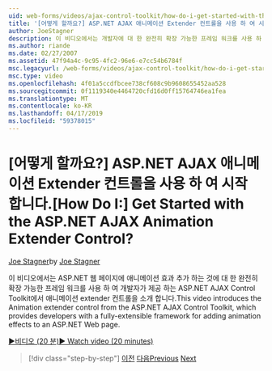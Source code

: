 ```yaml
---
uid: web-forms/videos/ajax-control-toolkit/how-do-i-get-started-with-the-aspnet-ajax-animation-extender-control
title: '[어떻게 할까요?] ASP.NET AJAX 애니메이션 Extender 컨트롤을 사용 하 여 시작 합니다. | Microsoft 문서'
author: JoeStagner
description: 이 비디오에서는 개발자에 대 한 완전히 확장 가능한 프레임 워크를 사용 하 여 제공 하는 ASP.NET AJAX Control Toolkit에서 애니메이션 extender 컨트롤을 소개를 하는 중...
ms.author: riande
ms.date: 02/27/2007
ms.assetid: 47f94a4c-9c95-4fc2-96e6-e7cc54b6784f
msc.legacyurl: /web-forms/videos/ajax-control-toolkit/how-do-i-get-started-with-the-aspnet-ajax-animation-extender-control
msc.type: video
ms.openlocfilehash: 4f01a5ccdfbcee738cf608c9b9608655452aa528
ms.sourcegitcommit: 0f1119340e4464720cfd16d0ff15764746ea1fea
ms.translationtype: MT
ms.contentlocale: ko-KR
ms.lasthandoff: 04/17/2019
ms.locfileid: "59378015"
---
```

# <a name="how-do-i-get-started-with-the-aspnet-ajax-animation-extender-control"></a><span data-ttu-id="7c7ce-104">[어떻게 할까요?] ASP.NET AJAX 애니메이션 Extender 컨트롤을 사용 하 여 시작 합니다.</span><span class="sxs-lookup"><span data-stu-id="7c7ce-104">[How Do I:] Get Started with the ASP.NET AJAX Animation Extender Control?</span></span>

<span data-ttu-id="7c7ce-105">[Joe Stagner](https://github.com/JoeStagner)</span><span class="sxs-lookup"><span data-stu-id="7c7ce-105">by [Joe Stagner](https://github.com/JoeStagner)</span></span>

<span data-ttu-id="7c7ce-106">이 비디오에서는 ASP.NET 웹 페이지에 애니메이션 효과 추가 하는 것에 대 한 완전히 확장 가능한 프레임 워크를 사용 하 여 개발자가 제공 하는 ASP.NET AJAX Control Toolkit에서 애니메이션 extender 컨트롤을 소개 합니다.</span><span class="sxs-lookup"><span data-stu-id="7c7ce-106">This video introduces the Animation extender control from the ASP.NET AJAX Control Toolkit, which provides developers with a fully-extensible framework for adding animation effects to an ASP.NET Web page.</span></span>

[<span data-ttu-id="7c7ce-107">&#9654;비디오 (20 분)</span><span class="sxs-lookup"><span data-stu-id="7c7ce-107">&#9654; Watch video (20 minutes)</span></span>](https://channel9.msdn.com/Blogs/ASP-NET-Site-Videos/how-do-i-get-started-with-the-aspnet-ajax-animation-extender-control)

> [!div class="step-by-step"]
> <span data-ttu-id="7c7ce-108">[이전](how-do-i-use-the-aspnet-ajax-passwordstrength-extender.md)
> [다음](how-do-i-use-the-aspnet-ajax-confirmbutton-extender.md)</span><span class="sxs-lookup"><span data-stu-id="7c7ce-108">[Previous](how-do-i-use-the-aspnet-ajax-passwordstrength-extender.md)
[Next](how-do-i-use-the-aspnet-ajax-confirmbutton-extender.md)</span></span>
